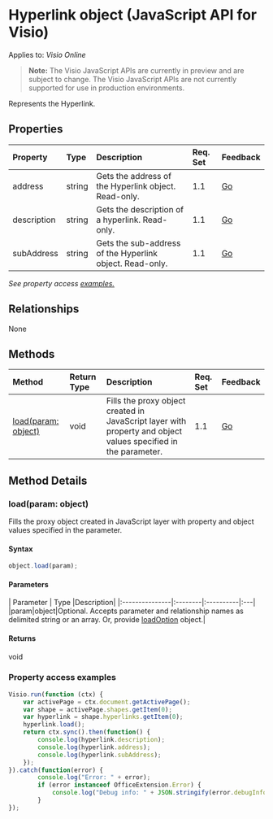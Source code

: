 # Hyperlink object (JavaScript API for Visio)

Applies to: _Visio Online_
>**Note:** The Visio JavaScript APIs are currently in preview and are subject to change. The Visio JavaScript APIs are not currently supported for use in production environments.

Represents the Hyperlink.

## Properties

| Property	   | Type	|Description| Req. Set| Feedback|
|:---------------|:--------|:----------|:----|:---|
|address|string|Gets the address of the Hyperlink object. Read-only.|1.1|[Go](https://github.com/OfficeDev/office-js-docs/issues/new?title=Visio-hyperlink-address)|
|description|string|Gets the description of a hyperlink. Read-only.|1.1|[Go](https://github.com/OfficeDev/office-js-docs/issues/new?title=Visio-hyperlink-description)|
|subAddress|string|Gets the sub-address of the Hyperlink object. Read-only.|1.1|[Go](https://github.com/OfficeDev/office-js-docs/issues/new?title=Visio-hyperlink-subAddress)|

_See property access [examples.](#property-access-examples)_

## Relationships
None


## Methods

| Method		   | Return Type	|Description| Req. Set| Feedback|
|:---------------|:--------|:----------|:----|:---|
|[load(param: object)](#loadparam-object)|void|Fills the proxy object created in JavaScript layer with property and object values specified in the parameter.|1.1|[Go](https://github.com/OfficeDev/office-js-docs/issues/new?title=Visio-hyperlink-load)|

## Method Details


### load(param: object)
Fills the proxy object created in JavaScript layer with property and object values specified in the parameter.

#### Syntax
```js
object.load(param);
```

#### Parameters
| Parameter	   | Type	|Description|
|:---------------|:--------|:----------|:---|
|param|object|Optional. Accepts parameter and relationship names as delimited string or an array. Or, provide [loadOption](loadoption.md) object.|

#### Returns
void
### Property access examples
```js
Visio.run(function (ctx) { 
	var activePage = ctx.document.getActivePage();
	var shape = activePage.shapes.getItem(0);
	var hyperlink = shape.hyperlinks.getItem(0);
	hyperlink.load();
	return ctx.sync().then(function() {
		console.log(hyperlink.description);
		console.log(hyperlink.address);
		console.log(hyperlink.subAddress);
 	});
}).catch(function(error) {
		console.log("Error: " + error);
		if (error instanceof OfficeExtension.Error) {
			console.log("Debug info: " + JSON.stringify(error.debugInfo));
		}
});
```
